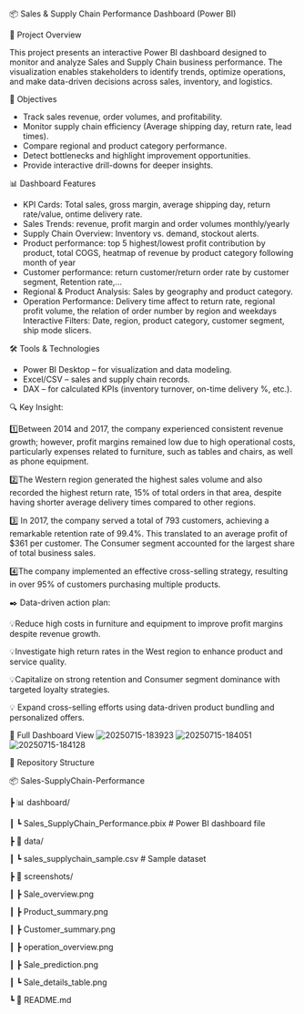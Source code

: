 📦 Sales & Supply Chain Performance Dashboard (Power BI)

📌 Project Overview

This project presents an interactive Power BI dashboard designed to monitor and analyze Sales and Supply Chain business performance.
The visualization enables stakeholders to identify trends, optimize operations, and make data-driven decisions across sales, inventory, and logistics.

🎯 Objectives

- Track sales revenue, order volumes, and profitability.
- Monitor supply chain efficiency (Average shipping day, return rate, lead times).
- Compare regional and product category performance.
- Detect bottlenecks and highlight improvement opportunities.
- Provide interactive drill-downs for deeper insights.

📊 Dashboard Features

- KPI Cards: Total sales, gross margin, average shipping day, return rate/value, ontime delivery rate. 
- Sales Trends: revenue, profit margin and order volumes monthly/yearly 
- Supply Chain Overview: Inventory vs. demand, stockout alerts.
- Product performance: top 5 highest/lowest profit contribution by product, total COGS, heatmap of revenue by product category following month of year
- Customer performance: return customer/return order rate by customer segment, Retention rate,... 
- Regional & Product Analysis: Sales by geography and product category.
- Operation Performance: Delivery time affect to return rate, regional profit volume, the relation of order number by region and weekdays
Interactive Filters: Date, region, product category, customer segment, ship mode slicers.

🛠️ Tools & Technologies

- Power BI Desktop – for visualization and data modeling.
- Excel/CSV – sales and supply chain records.
- DAX – for calculated KPIs (inventory turnover, on-time delivery %, etc.).

🔍 Key Insight: 

1️⃣Between 2014 and 2017, the company experienced consistent revenue growth; however, profit margins remained low due to high operational costs, particularly expenses related to furniture, such as tables and chairs, as well as phone equipment.

2️⃣The Western region generated the highest sales volume and also recorded the highest return rate, 15% of total orders in that area, despite having shorter average delivery times compared to other regions.


3️⃣ In 2017, the company served a total of 793 customers, achieving a remarkable retention rate of 99.4%. This translated to an average profit of $361 per customer. The Consumer segment accounted for the largest share of total business sales.

4️⃣The company implemented an effective cross-selling strategy, resulting in over 95% of customers purchasing multiple products.

 ✒️ Data-driven action plan:
 
💡Reduce high costs in furniture and equipment to improve profit margins despite revenue growth.

💡Investigate high return rates in the West region to enhance product and service quality.

💡Capitalize on strong retention and Consumer segment dominance with targeted loyalty strategies.

💡 Expand cross-selling efforts using data-driven product bundling and personalized offers.

📸 Full Dashboard View
![20250715-183923](https://github.com/user-attachments/assets/e01debfc-47d0-4ad3-8e7e-ccd481b0d4b4)
![20250715-184051](https://github.com/user-attachments/assets/22503741-7f6a-4037-bbb5-6b72e358fea0)
![20250715-184128](https://github.com/user-attachments/assets/1e7110f7-35b9-404d-ad17-153eefccc079)


📂 Repository Structure

📦 Sales-SupplyChain-Performance

 ┣ 📊 dashboard/
 
 ┃ ┗ Sales_SupplyChain_Performance.pbix   # Power BI dashboard file
 
 ┣ 📑 data/
 
 ┃ ┗ sales_supplychain_sample.csv         # Sample dataset
 
 ┣ 📸 screenshots/
 
 ┃ ┣ Sale_overview.png
 
 ┃ ┣ Product_summary.png
 
 ┃ ┣ Customer_summary.png
 
 ┃ ┣ operation_overview.png
 
 ┃ ┣ Sale_prediction.png
 
 ┃ ┗ Sale_details_table.png
 
 ┗ 📜 README.md
